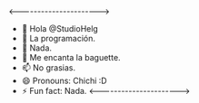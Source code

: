 <---------------------->
- 👋 Hola @StudioHelg
- 👀 La programación.
- 🌱 Nada.
- 💞️ Me encanta la baguette.
- 📫 No grasias.
- 😄 Pronouns: Chichi :D
- ⚡ Fun fact: Nada.
<---------------------->

